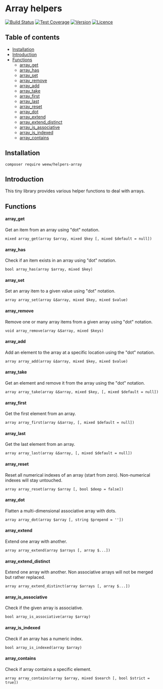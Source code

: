 # Array helpers

[![Build Status](https://img.shields.io/travis/weew/helpers-array.svg)](https://travis-ci.org/weew/helpers-array)
[![Test Coverage](https://img.shields.io/coveralls/weew/helpers-array.svg)](https://coveralls.io/github/weew/helpers-array)
[![Version](https://img.shields.io/packagist/v/weew/helpers-array.svg)](https://packagist.org/packages/weew/helpers-array)
[![Licence](https://img.shields.io/packagist/l/weew/helpers-array.svg)](https://packagist.org/packages/weew/helpers-array)

## Table of contents

- [Installation](#installation)
- [Introduction](#introduction)
- [Functions](#functions)
    - [array_get](#array_get)
    - [array_has](#array_has)
    - [array_set](#array_set)
    - [array_remove](#array_remove)
    - [array_add](#array_add)
    - [array_take](#array_take)
    - [array_first](#array_first)
    - [array_last](#array_last)
    - [array_reset](#array_reset)
    - [array_dot](#array_dot)
    - [array_extend](#array_extend)
    - [array_extend_distinct](#array_extend_distinct)
    - [array_is_associative](#array_is_associative)
    - [array_is_indexed](#array_is_indexed)
    - [array_contains](#array_contains)

## Installation

`composer require weew/helpers-array`

## Introduction

This tiny library provides various helper functions to deal with arrays.

## Functions

#### array\_get

Get an item from an array using "dot" notation.

`mixed array_get(array $array, mixed $key [, mixed $default = null])`

#### array\_has

Check if an item exists in an array using "dot" notation.

`bool array_has(array $array, mixed $key)`

#### array\_set

Set an array item to a given value using "dot" notation.

`array array_set(array &$array, mixed $key, mixed $value)`

#### array\_remove

Remove one or many array items from a given array using "dot" notation.

`void array_remove(array &$array, mixed $keys)`

#### array\_add

Add an element to the array at a specific location using the "dot" notation.

`array array_add(array &$array, mixed $key, mixed $value)`

#### array\_take

Get an element and remove it from the array using the "dot" notation.

`array array_take(array &$array, mixed $key, [, mixed $default = null])`

#### array\_first

Get the first element from an array.

`array array_first(array &$array, [, mixed $default = null])`

#### array\_last

Get the last element from an array.

`array array_last(array &$array, [, mixed $default = null])`

#### array\_reset

Reset all numerical indexes of an array (start from zero). Non-numerical indexes will stay untouched.

`array array_reset(array $array [, bool $deep = false])`

#### array\_dot

Flatten a multi-dimensional associative array with dots.

`array array_dot(array $array [, string $prepend = ''])`

#### array\_extend

Extend one array with another.

`array array_extend(array $arrays [, array $...])`

#### array\_extend\_distinct

Extend one array with another. Non associative arrays will not be merged but rather replaced.

`array array_extend_distinct(array $arrays [, array $...])`

#### array\_is\_associative

Check if the given array is associative.

`bool array_is_associative(array $array)`

#### array\_is\_indexed

Check if an array has a numeric index.

`bool array_is_indexed(array $array)`

#### array\_contains

Check if array contains a specific element.

`array array_contains(array $array, mixed $search [, bool $strict = true])`
